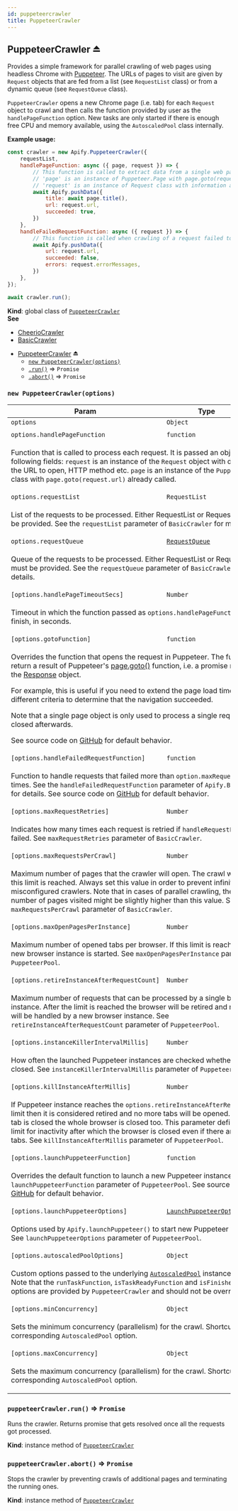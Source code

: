 ```yaml
---
id: puppeteercrawler
title: PuppeteerCrawler
---
```

<a name="exp_module_PuppeteerCrawler--PuppeteerCrawler"></a>

## PuppeteerCrawler ⏏
Provides a simple framework for parallel crawling of web pages
using headless Chrome with [Puppeteer](https://github.com/googlechrome/puppeteer).
The URLs of pages to visit are given by `Request` objects that are fed from a list (see `RequestList` class)
or from a dynamic queue (see `RequestQueue` class).

`PuppeteerCrawler` opens a new Chrome page (i.e. tab) for each `Request` object to crawl
and then calls the function provided by user as the `handlePageFunction` option.
New tasks are only started if there is enough free CPU and memory available,
using the `AutoscaledPool` class internally.

**Example usage:**

```javascript
const crawler = new Apify.PuppeteerCrawler({
    requestList,
    handlePageFunction: async ({ page, request }) => {
        // This function is called to extract data from a single web page
        // 'page' is an instance of Puppeteer.Page with page.goto(request.url) already called
        // 'request' is an instance of Request class with information about the page to load
        await Apify.pushData({
            title: await page.title(),
            url: request.url,
            succeeded: true,
        })
    },
    handleFailedRequestFunction: async ({ request }) => {
        // This function is called when crawling of a request failed too many time
        await Apify.pushData({
            url: request.url,
            succeeded: false,
            errors: request.errorMessages,
        })
    },
});

await crawler.run();
```

**Kind**: global class of [<code>PuppeteerCrawler</code>](#module_PuppeteerCrawler)  
**See**

- [CheerioCrawler](cheeriocrawler)
- [BasicCrawler](basiccrawler)

* [PuppeteerCrawler](#exp_module_PuppeteerCrawler--PuppeteerCrawler) ⏏
    * [`new PuppeteerCrawler(options)`](#new_module_PuppeteerCrawler--PuppeteerCrawler_new)
    * [`.run()`](#module_PuppeteerCrawler--PuppeteerCrawler+run) ⇒ <code>Promise</code>
    * [`.abort()`](#module_PuppeteerCrawler--PuppeteerCrawler+abort) ⇒ <code>Promise</code>

<a name="new_module_PuppeteerCrawler--PuppeteerCrawler_new"></a>

### `new PuppeteerCrawler(options)`
<table>
<thead>
<tr>
<th>Param</th><th>Type</th><th>Default</th>
</tr>
</thead>
<tbody>
<tr>
<td><code>options</code></td><td><code>Object</code></td><td></td>
</tr>
<tr>
<td colspan="3"></td></tr><tr>
<td><code>options.handlePageFunction</code></td><td><code>function</code></td><td></td>
</tr>
<tr>
<td colspan="3"><p>Function that is called to process each request.
  It is passed an object with the following fields:
  <code>request</code> is an instance of the <code>Request</code> object with details about the URL to open, HTTP method etc.
  <code>page</code> is an instance of the <code>Puppeteer.Page</code> class with <code>page.goto(request.url)</code> already called.</p>
</td></tr><tr>
<td><code>options.requestList</code></td><td><code>RequestList</code></td><td></td>
</tr>
<tr>
<td colspan="3"><p>List of the requests to be processed.
  Either RequestList or RequestQueue must be provided.
  See the <code>requestList</code> parameter of <code>BasicCrawler</code> for more details.</p>
</td></tr><tr>
<td><code>options.requestQueue</code></td><td><code><a href="#RequestQueue">RequestQueue</a></code></td><td></td>
</tr>
<tr>
<td colspan="3"><p>Queue of the requests to be processed.
  Either RequestList or RequestQueue must be provided.
  See the <code>requestQueue</code> parameter of <code>BasicCrawler</code> for more details.</p>
</td></tr><tr>
<td><code>[options.handlePageTimeoutSecs]</code></td><td><code>Number</code></td><td><code>300</code></td>
</tr>
<tr>
<td colspan="3"><p>Timeout in which the function passed as <code>options.handlePageFunction</code> needs to finish, in seconds.</p>
</td></tr><tr>
<td><code>[options.gotoFunction]</code></td><td><code>function</code></td><td></td>
</tr>
<tr>
<td colspan="3"><p>Overrides the function that opens the request in Puppeteer. The function should return a result of Puppeteer&#39;s
  <a href="https://github.com/GoogleChrome/puppeteer/blob/master/docs/api.md#pagegotourl-options">page.goto()</a> function,
  i.e. a promise resolving to the <a href="https://github.com/GoogleChrome/puppeteer/blob/master/docs/api.md#class-response">Response</a> object.</p>
<p>  For example, this is useful if you need to extend the page load timeout or select different criteria
  to determine that the navigation succeeded.</p>
<p>  Note that a single page object is only used to process a single request and it is closed afterwards.</p>
<p>  See source code on <a href="https://github.com/apifytech/apify-js/blob/master/src/puppeteer_crawler.js#L9">GitHub</a> for default behavior.</p>
</td></tr><tr>
<td><code>[options.handleFailedRequestFunction]</code></td><td><code>function</code></td><td></td>
</tr>
<tr>
<td colspan="3"><p>Function to handle requests that failed more than <code>option.maxRequestRetries</code> times. See the <code>handleFailedRequestFunction</code>
  parameter of <code>Apify.BasicCrawler</code> for details.
  See source code on <a href="https://github.com/apifytech/apify-js/blob/master/src/puppeteer_crawler.js#L13">GitHub</a> for default behavior.</p>
</td></tr><tr>
<td><code>[options.maxRequestRetries]</code></td><td><code>Number</code></td><td><code>3</code></td>
</tr>
<tr>
<td colspan="3"><p>Indicates how many times each request is retried if <code>handleRequestFunction</code> failed.
  See <code>maxRequestRetries</code> parameter of <code>BasicCrawler</code>.</p>
</td></tr><tr>
<td><code>[options.maxRequestsPerCrawl]</code></td><td><code>Number</code></td><td></td>
</tr>
<tr>
<td colspan="3"><p>Maximum number of pages that the crawler will open. The crawl will stop when this limit is reached.
  Always set this value in order to prevent infinite loops in misconfigured crawlers.
  Note that in cases of parallel crawling, the actual number of pages visited might be slightly higher than this value.
  See <code>maxRequestsPerCrawl</code> parameter of <code>BasicCrawler</code>.</p>
</td></tr><tr>
<td><code>[options.maxOpenPagesPerInstance]</code></td><td><code>Number</code></td><td><code>50</code></td>
</tr>
<tr>
<td colspan="3"><p>Maximum number of opened tabs per browser. If this limit is reached then a new
  browser instance is started. See <code>maxOpenPagesPerInstance</code> parameter of <code>PuppeteerPool</code>.</p>
</td></tr><tr>
<td><code>[options.retireInstanceAfterRequestCount]</code></td><td><code>Number</code></td><td><code>100</code></td>
</tr>
<tr>
<td colspan="3"><p>Maximum number of requests that can be processed by a single browser instance.
  After the limit is reached the browser will be retired and new requests will
  be handled by a new browser instance.
  See <code>retireInstanceAfterRequestCount</code> parameter of <code>PuppeteerPool</code>.</p>
</td></tr><tr>
<td><code>[options.instanceKillerIntervalMillis]</code></td><td><code>Number</code></td><td><code>60000</code></td>
</tr>
<tr>
<td colspan="3"><p>How often the launched Puppeteer instances are checked whether they can be
  closed. See <code>instanceKillerIntervalMillis</code> parameter of <code>PuppeteerPool</code>.</p>
</td></tr><tr>
<td><code>[options.killInstanceAfterMillis]</code></td><td><code>Number</code></td><td><code>300000</code></td>
</tr>
<tr>
<td colspan="3"><p>If Puppeteer instance reaches the <code>options.retireInstanceAfterRequestCount</code> limit then
  it is considered retired and no more tabs will be opened. After the last tab is closed
  the whole browser is closed too. This parameter defines a time limit for inactivity
  after which the browser is closed even if there are pending tabs. See
  <code>killInstanceAfterMillis</code> parameter of <code>PuppeteerPool</code>.</p>
</td></tr><tr>
<td><code>[options.launchPuppeteerFunction]</code></td><td><code>function</code></td><td></td>
</tr>
<tr>
<td colspan="3"><p>Overrides the default function to launch a new Puppeteer instance.
  See <code>launchPuppeteerFunction</code> parameter of <code>PuppeteerPool</code>.
  See source code on <a href="https://github.com/apifytech/apify-js/blob/master/src/puppeteer_crawler.js#L9">GitHub</a> for default behavior.</p>
</td></tr><tr>
<td><code>[options.launchPuppeteerOptions]</code></td><td><code><a href="#LaunchPuppeteerOptions">LaunchPuppeteerOptions</a></code></td><td></td>
</tr>
<tr>
<td colspan="3"><p>Options used by <code>Apify.launchPuppeteer()</code> to start new Puppeteer instances.
  See <code>launchPuppeteerOptions</code> parameter of <code>PuppeteerPool</code>.</p>
</td></tr><tr>
<td><code>[options.autoscaledPoolOptions]</code></td><td><code>Object</code></td><td></td>
</tr>
<tr>
<td colspan="3"><p>Custom options passed to the underlying <a href="autoscaledpool"><code>AutoscaledPool</code></a> instance constructor.
  Note that the <code>runTaskFunction</code>, <code>isTaskReadyFunction</code> and <code>isFinishedFunction</code> options
  are provided by <code>PuppeteerCrawler</code> and should not be overridden.</p>
</td></tr><tr>
<td><code>[options.minConcurrency]</code></td><td><code>Object</code></td><td><code>1</code></td>
</tr>
<tr>
<td colspan="3"><p>Sets the minimum concurrency (parallelism) for the crawl. Shortcut to the corresponding <code>AutoscaledPool</code> option.</p>
</td></tr><tr>
<td><code>[options.maxConcurrency]</code></td><td><code>Object</code></td><td><code>1000</code></td>
</tr>
<tr>
<td colspan="3"><p>Sets the maximum concurrency (parallelism) for the crawl. Shortcut to the corresponding <code>AutoscaledPool</code> option.</p>
</td></tr></tbody>
</table>
<a name="module_PuppeteerCrawler--PuppeteerCrawler+run"></a>

### `puppeteerCrawler.run()` ⇒ <code>Promise</code>
Runs the crawler. Returns promise that gets resolved once all the requests got processed.

**Kind**: instance method of [<code>PuppeteerCrawler</code>](#exp_module_PuppeteerCrawler--PuppeteerCrawler)  
<a name="module_PuppeteerCrawler--PuppeteerCrawler+abort"></a>

### `puppeteerCrawler.abort()` ⇒ <code>Promise</code>
Stops the crawler by preventing crawls of additional pages and terminating the running ones.

**Kind**: instance method of [<code>PuppeteerCrawler</code>](#exp_module_PuppeteerCrawler--PuppeteerCrawler)  
